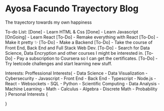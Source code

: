 # Ayosa Facundo Trayectory Blog
 The trayectory towards my own happiness

To-do List:
[Done]         - Learn HTML & Css
[Done]         - Learn Javascript
[OnGoing]      - Learn React
[To-Do]        - Remake everything with React
[To-Do]        - Make it pretty ✨
[To-Do]        - Make a Backend
[To-Do]        - Take the course of Front End, Back End and Full Stack Web Dev.
[To-Do]        - Search for Data Science, Data Encryption and other courses I might be interested in.
[To-Do]        - Pay a subscription to Coursera so I can get the certificates.
[To-Do]        - Try leetcode challenges and start learning new stuff.


Interests:
Proffessional Interests{
    - Data Science
    - Data Visualization
    - Cybersecurity
    - Javascript
        - Front End
        - Back End
        - Typescript
        - Node.js
        - React
        - Websockets
    - SQL
    - Python
        - Scientific Computing
        - Data Analysis
        - Machine Learning
    - Math
        - Calculus
        - Algebra
        - Discrete Math
        - Probability
}
Personal Interests {
    
}